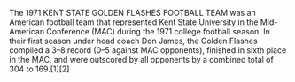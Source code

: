 The 1971 KENT STATE GOLDEN FLASHES FOOTBALL TEAM was an American football team that represented Kent State University in the Mid-American Conference (MAC) during the 1971 college football season. In their first season under head coach Don James, the Golden Flashes compiled a 3–8 record (0–5 against MAC opponents), finished in sixth place in the MAC, and were outscored by all opponents by a combined total of 304 to 169.[1][2]
